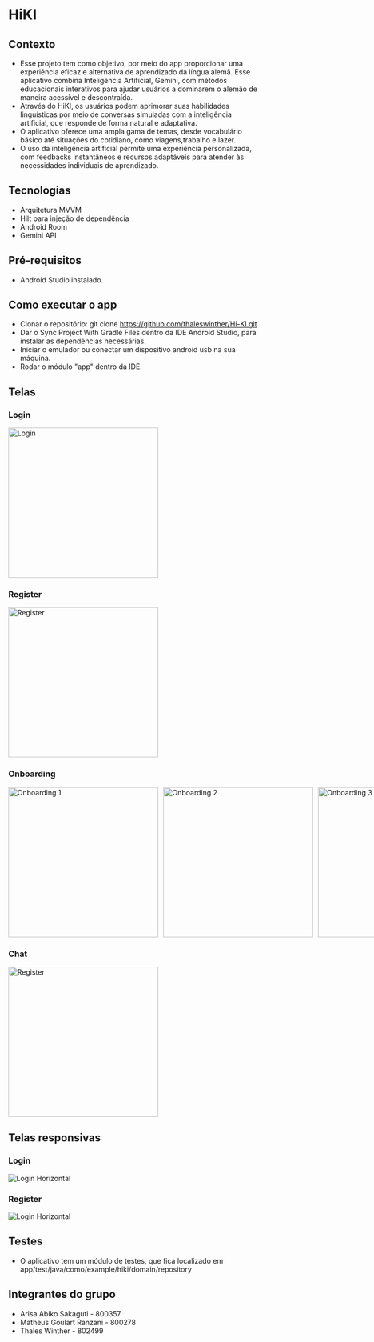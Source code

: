 # HiKI

## Contexto
* Esse projeto tem como objetivo, por meio do app proporcionar uma experiência eficaz e alternativa de aprendizado da língua alemã. Esse aplicativo combina Inteligência Artificial, Gemini,
com métodos educacionais interativos para ajudar usuários a dominarem o alemão de maneira acessível e descontraída.
* Através do HiKI, os usuários podem aprimorar suas habilidades linguísticas por meio de conversas simuladas com a inteligência artificial, que responde de forma natural e adaptativa.
* O aplicativo oferece uma ampla gama de temas, desde vocabulário básico até situações do cotidiano, como viagens,trabalho e lazer.
* O uso da inteligência artificial permite uma experiência personalizada, com feedbacks instantâneos e recursos adaptáveis para atender às necessidades individuais de aprendizado.

## Tecnologias
* Arquitetura MVVM
* Hilt para injeção de dependência
* Android Room
* Gemini API

## Pré-requisitos
- Android Studio instalado.

## Como executar o app
- Clonar o repositório: git clone https://github.com/thaleswinther/Hi-KI.git
- Dar o Sync Project With Gradle Files dentro da IDE Android Studio, para instalar as dependências necessárias.
- Iniciar o emulador ou conectar um dispositivo android usb na sua máquina.
- Rodar o módulo "app" dentro da IDE.

## Telas 

### Login
<img src="https://github.com/user-attachments/assets/fd80778e-e64c-484e-9966-f7988703b04f" alt="Login" width="300"/>

### Register
<img src="https://github.com/user-attachments/assets/c0c5c273-dd1e-4ef4-9b2f-e858a94eda54" alt="Register" width="300"/>

### Onboarding

<div style="display: flex; flex-direction: row; gap: 10px;">
  <img src="https://github.com/user-attachments/assets/0ea7e7ee-d564-47b7-bacd-807d34056457" alt="Onboarding 1" width="300"/>
  <img src="https://github.com/user-attachments/assets/fa9087b7-f068-47b0-b603-11b401cb3666" alt="Onboarding 2" width="300"/>
  <img src="https://github.com/user-attachments/assets/5c1eb915-a86b-4c3e-8fcf-c7334eeb3c76" alt="Onboarding 3" width="300"/>
</div>

### Chat
<img src="https://github.com/user-attachments/assets/8a3894be-99d6-4903-be9e-9af81d009d14" alt="Register" width="300"/>

## Telas responsivas

### Login
<img src="https://github.com/user-attachments/assets/d44bd084-6f75-41b8-a9e9-9caf034823ea" alt="Login Horizontal" hieght="300"/>

### Register
<img src="https://github.com/user-attachments/assets/b9acb27f-3df4-4dc7-b3e0-8877d592eccf" alt="Login Horizontal" hieght="300"/>


## Testes
- O aplicativo tem um módulo de testes, que fica localizado em app/test/java/como/example/hiki/domain/repository

## Integrantes do grupo
- Arisa Abiko Sakaguti - 800357
- Matheus Goulart Ranzani - 800278
- Thales Winther - 802499






